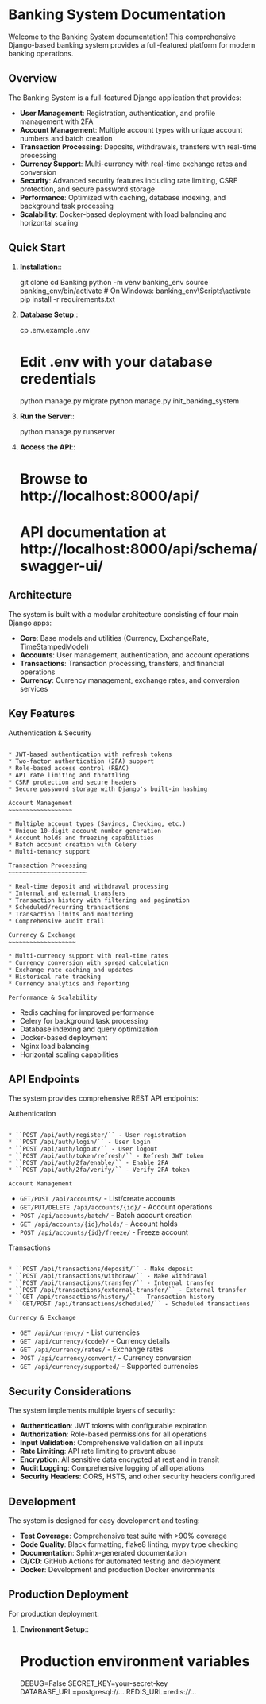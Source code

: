 Banking System Documentation
=============================

Welcome to the Banking System documentation! This comprehensive Django-based banking system provides a full-featured platform for modern banking operations.

Overview
--------

The Banking System is a full-featured Django application that provides:

* **User Management**: Registration, authentication, and profile management with 2FA
* **Account Management**: Multiple account types with unique account numbers and batch creation
* **Transaction Processing**: Deposits, withdrawals, transfers with real-time processing
* **Currency Support**: Multi-currency with real-time exchange rates and conversion
* **Security**: Advanced security features including rate limiting, CSRF protection, and secure password storage
* **Performance**: Optimized with caching, database indexing, and background task processing
* **Scalability**: Docker-based deployment with load balancing and horizontal scaling

Quick Start
-----------

1. **Installation**::

    git clone <repository-url>
    cd Banking
    python -m venv banking_env
    source banking_env/bin/activate  # On Windows: banking_env\Scripts\activate
    pip install -r requirements.txt

2. **Database Setup**::

    cp .env.example .env
    # Edit .env with your database credentials
    python manage.py migrate
    python manage.py init_banking_system

3. **Run the Server**::

    python manage.py runserver

4. **Access the API**::

    # Browse to http://localhost:8000/api/
    # API documentation at http://localhost:8000/api/schema/swagger-ui/

Architecture
------------

The system is built with a modular architecture consisting of four main Django apps:

* **Core**: Base models and utilities (Currency, ExchangeRate, TimeStampedModel)
* **Accounts**: User management, authentication, and account operations
* **Transactions**: Transaction processing, transfers, and financial operations  
* **Currency**: Currency management, exchange rates, and conversion services

Key Features
------------

Authentication & Security
~~~~~~~~~~~~~~~~~~~~~~~~~

* JWT-based authentication with refresh tokens
* Two-factor authentication (2FA) support
* Role-based access control (RBAC)
* API rate limiting and throttling
* CSRF protection and secure headers
* Secure password storage with Django's built-in hashing

Account Management
~~~~~~~~~~~~~~~~~~

* Multiple account types (Savings, Checking, etc.)
* Unique 10-digit account number generation
* Account holds and freezing capabilities
* Batch account creation with Celery
* Multi-tenancy support

Transaction Processing
~~~~~~~~~~~~~~~~~~~~~~

* Real-time deposit and withdrawal processing
* Internal and external transfers
* Transaction history with filtering and pagination
* Scheduled/recurring transactions
* Transaction limits and monitoring
* Comprehensive audit trail

Currency & Exchange
~~~~~~~~~~~~~~~~~~~

* Multi-currency support with real-time rates
* Currency conversion with spread calculation
* Exchange rate caching and updates
* Historical rate tracking
* Currency analytics and reporting

Performance & Scalability
~~~~~~~~~~~~~~~~~~~~~~~~~~

* Redis caching for improved performance
* Celery for background task processing
* Database indexing and query optimization
* Docker-based deployment
* Nginx load balancing
* Horizontal scaling capabilities

API Endpoints
-------------

The system provides comprehensive REST API endpoints:

Authentication
~~~~~~~~~~~~~~

* ``POST /api/auth/register/`` - User registration
* ``POST /api/auth/login/`` - User login
* ``POST /api/auth/logout/`` - User logout
* ``POST /api/auth/token/refresh/`` - Refresh JWT token
* ``POST /api/auth/2fa/enable/`` - Enable 2FA
* ``POST /api/auth/2fa/verify/`` - Verify 2FA token

Account Management
~~~~~~~~~~~~~~~~~~

* ``GET/POST /api/accounts/`` - List/create accounts
* ``GET/PUT/DELETE /api/accounts/{id}/`` - Account operations
* ``POST /api/accounts/batch/`` - Batch account creation
* ``GET /api/accounts/{id}/holds/`` - Account holds
* ``POST /api/accounts/{id}/freeze/`` - Freeze account

Transactions
~~~~~~~~~~~~

* ``POST /api/transactions/deposit/`` - Make deposit
* ``POST /api/transactions/withdraw/`` - Make withdrawal
* ``POST /api/transactions/transfer/`` - Internal transfer
* ``POST /api/transactions/external-transfer/`` - External transfer
* ``GET /api/transactions/history/`` - Transaction history
* ``GET/POST /api/transactions/scheduled/`` - Scheduled transactions

Currency & Exchange
~~~~~~~~~~~~~~~~~~~

* ``GET /api/currency/`` - List currencies
* ``GET /api/currency/{code}/`` - Currency details
* ``GET /api/currency/rates/`` - Exchange rates
* ``POST /api/currency/convert/`` - Currency conversion
* ``GET /api/currency/supported/`` - Supported currencies

Security Considerations
-----------------------

The system implements multiple layers of security:

* **Authentication**: JWT tokens with configurable expiration
* **Authorization**: Role-based permissions for all operations
* **Input Validation**: Comprehensive validation on all inputs
* **Rate Limiting**: API rate limiting to prevent abuse
* **Encryption**: All sensitive data encrypted at rest and in transit
* **Audit Logging**: Comprehensive logging of all operations
* **Security Headers**: CORS, HSTS, and other security headers configured

Development
-----------

The system is designed for easy development and testing:

* **Test Coverage**: Comprehensive test suite with >90% coverage
* **Code Quality**: Black formatting, flake8 linting, mypy type checking
* **Documentation**: Sphinx-generated documentation
* **CI/CD**: GitHub Actions for automated testing and deployment
* **Docker**: Development and production Docker environments

Production Deployment
---------------------

For production deployment:

1. **Environment Setup**::

    # Production environment variables
    DEBUG=False
    SECRET_KEY=your-secret-key
    DATABASE_URL=postgresql://...
    REDIS_URL=redis://...

